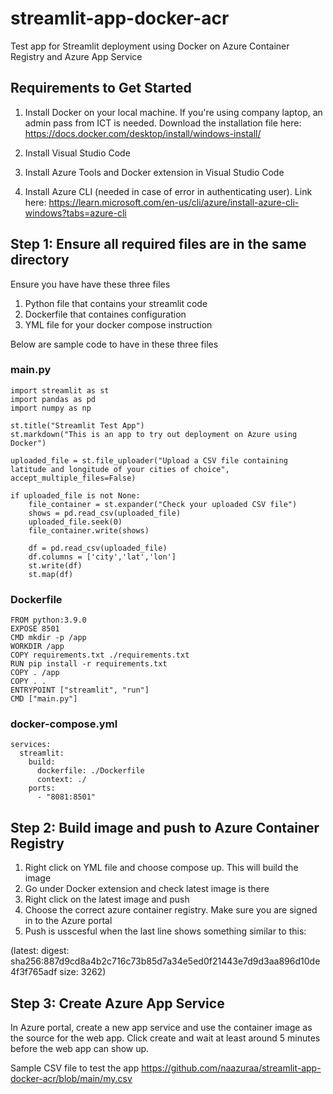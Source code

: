 # streamlit-app-docker-acr

Test app for Streamlit deployment using Docker on Azure Container Registry and Azure App Service

## Requirements to Get Started

1. Install Docker on your local machine. If you're using company laptop, an admin pass from ICT is needed. Download the installation file here: https://docs.docker.com/desktop/install/windows-install/

2. Install Visual Studio Code 

3. Install Azure Tools and Docker extension in Visual Studio Code

4. Install Azure CLI (needed in case of error in authenticating user). Link here: https://learn.microsoft.com/en-us/cli/azure/install-azure-cli-windows?tabs=azure-cli


## Step 1: Ensure all required files are in the same directory

Ensure you have have these three files

1. Python file that contains your streamlit code
2. Dockerfile that containes configuration 
3. YML file for your docker compose instruction

Below are sample code to have in these three files

### main.py
```
import streamlit as st
import pandas as pd
import numpy as np

st.title("Streamlit Test App")
st.markdown("This is an app to try out deployment on Azure using Docker")

uploaded_file = st.file_uploader("Upload a CSV file containing latitude and longitude of your cities of choice", accept_multiple_files=False)

if uploaded_file is not None:
    file_container = st.expander("Check your uploaded CSV file")
    shows = pd.read_csv(uploaded_file)
    uploaded_file.seek(0)
    file_container.write(shows)

    df = pd.read_csv(uploaded_file)
    df.columns = ['city','lat','lon']
    st.write(df)
    st.map(df)
```   
### Dockerfile
```
FROM python:3.9.0
EXPOSE 8501
CMD mkdir -p /app
WORKDIR /app
COPY requirements.txt ./requirements.txt
RUN pip install -r requirements.txt
COPY . /app
COPY . .
ENTRYPOINT ["streamlit", "run"]
CMD ["main.py"]
```

### docker-compose.yml
```
services:
  streamlit:
    build:
      dockerfile: ./Dockerfile
      context: ./ 
    ports:
      - "8081:8501"
  ```
  
## Step 2: Build image and push to Azure Container Registry

1. Right click on YML file and choose compose up. This will build the image
2. Go under Docker extension and check latest image is there
3. Right click on the latest image and push
4. Choose the correct azure container registry. Make sure you are signed in to the Azure portal
5. Push is usscesful when the last line shows something similar to this:

(latest: digest: sha256:887d9cd8a4b2c716c73b85d7a34e5ed0f21443e7d9d3aa896d10de4f3f765adf size: 3262)
   
## Step 3: Create Azure App Service 
In Azure portal, create a new app service and use the container image as the source for the web app. Click create and wait at least around 5 minutes before the web app can show up. 

Sample CSV file to test the app https://github.com/naazuraa/streamlit-app-docker-acr/blob/main/my.csv


